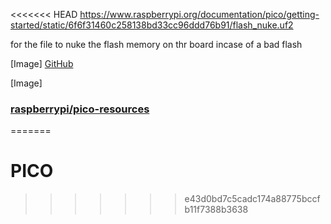 <<<<<<< HEAD
https://www.raspberrypi.org/documentation/pico/getting-started/static/6f6f31460c258138bd33cc96ddd76b91/flash_nuke.uf2

for the file to nuke the flash memory on thr board incase of a bad flash

[Image] [GitHub](github.com/raspberrypi/pico-re...) 

[Image]

### [raspberrypi/pico-resources](github.com/raspberrypi/pico-re...)

=======
# PICO
>>>>>>> e43d0bd7c5cadc174a88775bccfb11f7388b3638
